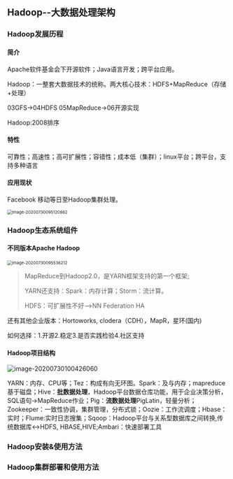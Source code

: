 ##  Hadoop--大数据处理架构

### Hadoop发展历程

#### 简介

Apache软件基金会下开源软件；Java语言开发；跨平台应用。

Hadoop：一整套大数据技术的统称。两大核心技术：HDFS+MapReduce（存储+处理）

03GFS->04HDFS 05MapReduce->06开源实现

Hadoop:2008排序

#### 特性

可靠性；高速性；高可扩展性；容错性；成本低（集群）；linux平台；跨平台，支持多种语言

#### 应用现状

Facebook 移动等日至Hadoop集群处理。

<img src="/home/esterl/.config/Typora/typora-user-images/image-20200730095120862.png" alt="image-20200730095120862" style="zoom:67%;" />



### Hadoop生态系统组件

#### 不同版本Apache Hadoop

<img src="/home/esterl/.config/Typora/typora-user-images/image-20200730095536212.png" alt="image-20200730095536212" style="zoom:67%;" />

> MapReduce到Hadoop2.0，是YARN框架支持的第一个框架;
>
> YARN还支持：Spark：内存计算；Storm：流计算。
>
> HDFS：可扩展性不好—>NN Federation HA

还有其他企业版本：Hortoworks, clodera（CDH），MapR，星环(国内)

如何选择：1.开源2.稳定3.是否实践检验4.社区支持

#### Hadoop项目结构

![image-20200730100426060](/home/esterl/.config/Typora/typora-user-images/image-20200730100426060.png)

YARN：内存、CPU等；Tez：构成有向无环图。Spark：及与内存；mapreduce基于磁盘；Hive：**批数据处理**，Hadoop平台数据仓库功能，用于企业决策分析，SQL语句->MapReduce作业；Pig：**流数据处理**PigLatin，轻量分析；Zookeeper：一致性协调，集群管理，分布式锁；Oozie：工作流调度；Hbase：实时；Flume:实时日志搜集；Sqoop：Hadoop平台与关系型数据库之间转换,传统数据库<->HDFS, HBASE,HIVE;Ambari：快速部署工具

### Hadoop安装&使用方法



### Hadoop集群部署和使用方法


